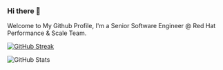 ### Hi there 👋
Welcome to My Github Profile, I'm a Senior Software Engineer @ Red Hat Performance & Scale Team.

[![GitHub Streak](https://streak-stats.demolab.com?user=tsebastiani&theme=shadow-green&date_format=M%20j%5B%2C%20Y%5D&exclude_days=Sun%2CSat)](https://git.io/streak-stats)

![GitHub Stats](https://github-readme-stats.vercel.app/api?username=tsebastiani&theme=merko)
